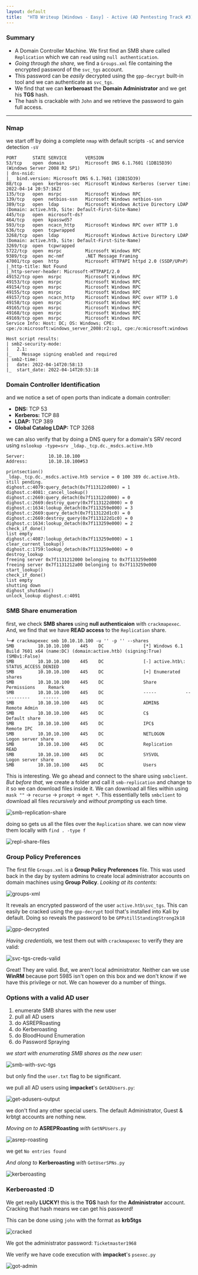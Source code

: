 ```yaml
---
layout: default
title:  "HTB Writeup [Windows - Easy] - Active (AD Pentesting Track #3)"
---
```


### Summary
- A Domain Controller Machine. We first find an SMB share called `Replication` which we can `read` using `null authentication`.
- *Going through the share,* we find a `Groups.xml` file containing the encrypted password of the `svc_tgs` account.
- This password can be *easily* decrypted using the `gpp-decrypt` built-in tool and we can authenticate as `svc_tgs`.
- We find that we can **kerberoast** the **Domain Administrator** and we get his **TGS** hash.
- The hash is crackable with `John` and we retrieve the password to gain full access.

---

### Nmap
we start off by doing a complete `nmap` with default scripts `-sC` and service detection `-sV`
```
PORT      STATE SERVICE       VERSION          
53/tcp    open  domain        Microsoft DNS 6.1.7601 (1DB15D39) (Windows Server 2008 R2 SP1)
| dns-nsid:                 
|_  bind.version: Microsoft DNS 6.1.7601 (1DB15D39)
88/tcp    open  kerberos-sec  Microsoft Windows Kerberos (server time: 2022-04-14 20:57:16Z)
135/tcp   open  msrpc         Microsoft Windows RPC                                                               
139/tcp   open  netbios-ssn   Microsoft Windows netbios-ssn
389/tcp   open  ldap          Microsoft Windows Active Directory LDAP (Domain: active.htb, Site: Default-First-Site-Name)
445/tcp   open  microsoft-ds?                  
464/tcp   open  kpasswd5?      
593/tcp   open  ncacn_http    Microsoft Windows RPC over HTTP 1.0
636/tcp   open  tcpwrapped                      
3268/tcp  open  ldap          Microsoft Windows Active Directory LDAP (Domain: active.htb, Site: Default-First-Site-Name)
3269/tcp  open  tcpwrapped                                                                                        
5722/tcp  open  msrpc         Microsoft Windows RPC
9389/tcp  open  mc-nmf        .NET Message Framing
47001/tcp open  http          Microsoft HTTPAPI httpd 2.0 (SSDP/UPnP)
|_http-title: Not Found                         
|_http-server-header: Microsoft-HTTPAPI/2.0    
49152/tcp open  msrpc         Microsoft Windows RPC                                                               
49153/tcp open  msrpc         Microsoft Windows RPC
49154/tcp open  msrpc         Microsoft Windows RPC
49155/tcp open  msrpc         Microsoft Windows RPC
49157/tcp open  ncacn_http    Microsoft Windows RPC over HTTP 1.0     
49158/tcp open  msrpc         Microsoft Windows RPC
49165/tcp open  msrpc         Microsoft Windows RPC
49168/tcp open  msrpc         Microsoft Windows RPC
49169/tcp open  msrpc         Microsoft Windows RPC
Service Info: Host: DC; OS: Windows; CPE: cpe:/o:microsoft:windows_server_2008:r2:sp1, cpe:/o:microsoft:windows
                                                         
Host script results:                           
| smb2-security-mode:                             
|   2.1:      
|_    Message signing enabled and required
| smb2-time:              
|   date: 2022-04-14T20:58:13                   
|_  start_date: 2022-04-14T20:53:18  
```
### Domain Controller Identification
and we notice a set of open ports than indicate a domain controller:
- **DNS:** TCP 53
- **Kerberos:** TCP 88
- **LDAP:** TCP 389
- **Global Catalog LDAP:** TCP 3268

we can also verify that by doing a DNS query for a domain's SRV record using `nslookup -type=srv _ldap._tcp.dc._msdcs.active.htb`
```
Server:         10.10.10.100
Address:        10.10.10.100#53

printsection()
_ldap._tcp.dc._msdcs.active.htb service = 0 100 389 dc.active.htb.
still pending.
dighost.c:4079:query_detach(0x7f113122d000) = 1
dighost.c:4081:_cancel_lookup()
dighost.c:2669:query_detach(0x7f113122d000) = 0
dighost.c:2669:destroy_query(0x7f113122d000) = 0
dighost.c:1634:lookup_detach(0x7f113259e000) = 3
dighost.c:2669:query_detach(0x7f113122d1c0) = 0
dighost.c:2669:destroy_query(0x7f113122d1c0) = 0
dighost.c:1634:lookup_detach(0x7f113259e000) = 2
check_if_done()
list empty
dighost.c:4087:lookup_detach(0x7f113259e000) = 1
clear_current_lookup()
dighost.c:1759:lookup_detach(0x7f113259e000) = 0
destroy_lookup
freeing server 0x7f1131212000 belonging to 0x7f113259e000
freeing server 0x7f1131212a00 belonging to 0x7f113259e000
start_lookup()
check_if_done()
list empty
shutting down
dighost_shutdown()
unlock_lookup dighost.c:4091
```

### SMB Share enumeration
first, we check **SMB shares** using **null authenticaion** with `crackmapexec`. And, we find that we have **READ access** to the `Replication` share.
```
└─# crackmapexec smb 10.10.10.100 -u '' -p '' --shares
SMB         10.10.10.100    445    DC               [*] Windows 6.1 Build 7601 x64 (name:DC) (domain:active.htb) (signing:True) (SMBv1:False)
SMB         10.10.10.100    445    DC               [-] active.htb\: STATUS_ACCESS_DENIED 
SMB         10.10.10.100    445    DC               [+] Enumerated shares
SMB         10.10.10.100    445    DC               Share           Permissions     Remark
SMB         10.10.10.100    445    DC               -----           -----------     ------
SMB         10.10.10.100    445    DC               ADMIN$                          Remote Admin
SMB         10.10.10.100    445    DC               C$                              Default share
SMB         10.10.10.100    445    DC               IPC$                            Remote IPC
SMB         10.10.10.100    445    DC               NETLOGON                        Logon server share 
SMB         10.10.10.100    445    DC               Replication     READ            
SMB         10.10.10.100    445    DC               SYSVOL                          Logon server share 
SMB         10.10.10.100    445    DC               Users 
```
This is interesting. We go ahead and connect to the share using `smbclient`. *But before that,* we create a folder and call it `smb-replication` and change to it so we can download files inside it. We can download all files within using `mask ""` -> `recurse` -> `prompt` -> `mget *`. This essentially tells `smbclient` to download all files *recursively* and *without prompting* us each time.

![smb-replication-share](/assets/Active/smb-replication-share.jpg)

doing so gets us all the files over the `Replication` share. we can now view them locally with `find . -type f`

![repl-share-files](/assets/Active/repl-share-files.jpg)

### Group Policy Preferences

The first file `Groups.xml` is a **Group Policy Preferences** file. This was used back in the day by system admins to create local administrator accounts on domain machines using **Group Policy**. *Looking at its contents:*

![groups-xml](/assets/Active/groups-xml.jpg)

It reveals an encrypted password of the user `active.htb\svc_tgs`. This can easily be cracked using the `gpp-decrypt` tool that's installed into Kali by default. Doing so reveals the password to be `GPPstillStandingStrong2k18`

![gpp-decrypted](/assets/Active/gpp-decrypted.jpg)

*Having credentials,* we test them out with `crackmapexec` to verify they are valid:

![svc-tgs-creds-valid](/assets/Active/svc-tgs-creds-valid.jpg)

Great! They are valid. But, we aren't local administrator. Neither can we use **WinRM** because port 5985 isn't open on this box and we don't know if we have this privilege or not. We can however do a number of things.

### Options with a valid AD user
1. enumerate SMB shares with the new user
2. pull all AD users
3. do ASREPRoasting
4. do Kerberoasting
5. do BloodHound Enumeration
6. do Password Spraying

*we start with enumerating SMB shares as the new user:*

![smb-with-svc-tgs](/assets/Active/smb-with-svc-tgs.jpg)

but only find the `user.txt` flag to be significant.

we pull all AD users using **impacket**'s `GetADUsers.py`:

![get-adusers-output](/assets/Active/get-adusers-output.jpg)

we don't find any other special users. The default Administrator, Guest & krbtgt accounts are nothing new.

*Moving on to* **ASREPRoasting** *with* `GetNPUsers.py`

![asrep-roasting](/assets/Active/asrep-roasting.jpg)

we get `No entries found`

*And along to* **Kerberoasting** *with* `GetUserSPNs.py`

![kerberoasting](/assets/Active/kerberoasting.jpg)

### Kerberoasted :D

We get really **LUCKY!** this is the **TGS** hash for the **Administrator** account. Cracking that hash means we can get his password!

This can be done using `john` with the format as **krb5tgs**

![cracked](/assets/Active/cracked.jpg)

We got the administrator password: `Ticketmaster1968`

We verify we have code execution with **impacket**'s `psexec.py`

![got-admin](/assets/Active/got-admin.jpg)